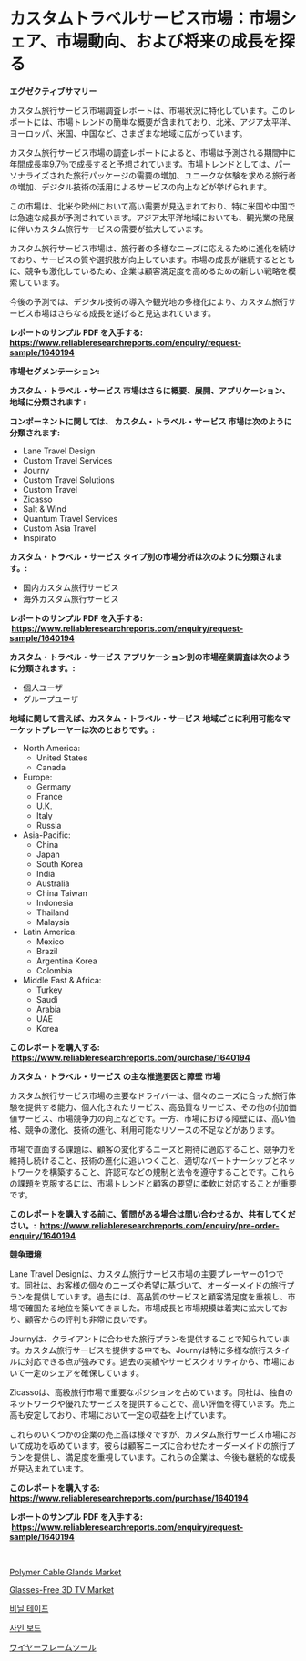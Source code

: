 <p><h1>カスタムトラベルサービス市場：市場シェア、市場動向、および将来の成長を探る</h1></p><p><strong>エグゼクティブサマリー</strong></p>
<p><p>カスタム旅行サービス市場調査レポートは、市場状況に特化しています。このレポートには、市場トレンドの簡単な概要が含まれており、北米、アジア太平洋、ヨーロッパ、米国、中国など、さまざまな地域に広がっています。</p><p>カスタム旅行サービス市場の調査レポートによると、市場は予測される期間中に年間成長率9.7％で成長すると予想されています。市場トレンドとしては、パーソナライズされた旅行パッケージの需要の増加、ユニークな体験を求める旅行者の増加、デジタル技術の活用によるサービスの向上などが挙げられます。</p><p>この市場は、北米や欧州において高い需要が見込まれており、特に米国や中国では急速な成長が予測されています。アジア太平洋地域においても、観光業の発展に伴いカスタム旅行サービスの需要が拡大しています。</p><p>カスタム旅行サービス市場は、旅行者の多様なニーズに応えるために進化を続けており、サービスの質や選択肢が向上しています。市場の成長が継続するとともに、競争も激化しているため、企業は顧客満足度を高めるための新しい戦略を模索しています。</p><p>今後の予測では、デジタル技術の導入や観光地の多様化により、カスタム旅行サービス市場はさらなる成長を遂げると見込まれています。</p></p>
<p><strong>レポートのサンプル PDF を入手する: <a href="https://www.reliableresearchreports.com/enquiry/request-sample/1640194">https://www.reliableresearchreports.com/enquiry/request-sample/1640194</a></strong></p>
<p><strong>市場セグメンテーション:</strong></p>
<p><strong> カスタム・トラベル・サービス 市場はさらに概要、展開、アプリケーション、地域に分類されます :</strong></p>
<p><strong>コンポーネントに関しては、 カスタム・トラベル・サービス 市場は次のように分類されます: &nbsp;</strong></p>
<p><ul><li>Lane Travel Design</li><li>Custom Travel Services</li><li>Journy</li><li>Custom Travel Solutions</li><li>Custom Travel</li><li>Zicasso</li><li>Salt & Wind</li><li>Quantum Travel Services</li><li>Custom Asia Travel</li><li>Inspirato</li></ul></p>
<p><strong> カスタム・トラベル・サービス タイプ別の市場分析は次のように分類されます。:</strong></p>
<p><ul><li>国内カスタム旅行サービス</li><li>海外カスタム旅行サービス</li></ul></p>
<p><strong>レポートのサンプル PDF を入手する: &nbsp;<a href="https://www.reliableresearchreports.com/enquiry/request-sample/1640194">https://www.reliableresearchreports.com/enquiry/request-sample/1640194</a></strong></p>
<p><strong> カスタム・トラベル・サービス アプリケーション別の市場産業調査は次のように分類されます。:</strong></p>
<p><ul><li>個人ユーザ</li><li>グループユーザ</li></ul></p>
<p><strong>地域に関して言えば、カスタム・トラベル・サービス 地域ごとに利用可能なマーケットプレーヤーは次のとおりです。:</strong></p>
<p><ul>
    <li>
        North America:
        <ul>
            <li>United States</li>
            <li>Canada</li>
        </ul>
    </li>
    <li>
        Europe:
        <ul>
            <li>Germany</li>
            <li>France</li>
            <li>U.K.</li>
            <li>Italy</li>
            <li>Russia</li>
        </ul>
    </li>
    <li>
        Asia-Pacific:
        <ul>
            <li>China</li>
            <li>Japan</li>
            <li>South Korea</li>
            <li>India</li>
            <li>Australia</li>
            <li>China Taiwan</li>
            <li>Indonesia</li>
            <li>Thailand</li>
            <li>Malaysia</li>
        </ul>
    </li>
    <li>
        Latin America:
        <ul>
            <li>Mexico</li>
            <li>Brazil</li>
            <li>Argentina Korea</li>
            <li>Colombia</li>
        </ul>
    </li>
    <li>
        Middle East & Africa:
        <ul>
            <li>Turkey</li>
            <li>Saudi</li>
            <li>Arabia</li>
            <li>UAE</li>
            <li>Korea</li>
        </ul>
    </li>
    </ul></p>
<p><strong>このレポートを購入する: &nbsp;<a href="https://www.reliableresearchreports.com/purchase/1640194">https://www.reliableresearchreports.com/purchase/1640194</a></strong></p>
<p><strong>カスタム・トラベル・サービス の主な推進要因と障壁 市場</strong></p>
<p><p>カスタム旅行サービス市場の主要なドライバーは、個々のニーズに合った旅行体験を提供する能力、個人化されたサービス、高品質なサービス、その他の付加価値サービス、市場競争力の向上などです。一方、市場における障壁には、高い価格、競争の激化、技術の進化、利用可能なリソースの不足などがあります。</p><p>市場で直面する課題は、顧客の変化するニーズと期待に適応すること、競争力を維持し続けること、技術の進化に追いつくこと、適切なパートナーシップとネットワークを構築すること、許認可などの規制と法令を遵守することです。これらの課題を克服するには、市場トレンドと顧客の要望に柔軟に対応することが重要です。</p></p>
<p><strong>このレポートを購入する前に、質問がある場合は問い合わせるか、共有してください。:&nbsp; <a href="https://www.reliableresearchreports.com/enquiry/pre-order-enquiry/1640194">https://www.reliableresearchreports.com/enquiry/pre-order-enquiry/1640194</a></strong></p>
<p><strong>競争環境</strong></p>
<p><p>Lane Travel Designは、カスタム旅行サービス市場の主要プレーヤーの1つです。同社は、お客様の個々のニーズや希望に基づいて、オーダーメイドの旅行プランを提供しています。過去には、高品質のサービスと顧客満足度を重視し、市場で確固たる地位を築いてきました。市場成長と市場規模は着実に拡大しており、顧客からの評判も非常に良いです。</p><p>Journyは、クライアントに合わせた旅行プランを提供することで知られています。カスタム旅行サービスを提供する中でも、Journyは特に多様な旅行スタイルに対応できる点が強みです。過去の実績やサービスクオリティから、市場において一定のシェアを確保しています。</p><p>Zicassoは、高級旅行市場で重要なポジションを占めています。同社は、独自のネットワークや優れたサービスを提供することで、高い評価を得ています。売上高も安定しており、市場において一定の収益を上げています。</p><p>これらのいくつかの企業の売上高は様々ですが、カスタム旅行サービス市場において成功を収めています。彼らは顧客ニーズに合わせたオーダーメイドの旅行プランを提供し、満足度を重視しています。これらの企業は、今後も継続的な成長が見込まれています。</p></p>
<p><strong>このレポートを購入する: &nbsp; <a href="https://www.reliableresearchreports.com/purchase/1640194">https://www.reliableresearchreports.com/purchase/1640194</a></strong></p>
<p><strong>レポートのサンプル PDF を入手する: &nbsp;<a href="https://www.reliableresearchreports.com/enquiry/request-sample/1640194">https://www.reliableresearchreports.com/enquiry/request-sample/1640194</a></strong><strong></strong></p>
<p>&nbsp;</p>
<p><p><a href="https://view.publitas.com/reportprime-1/polymer-cable-glands-market-size-growing-and-forecasted-for-period-from-2024-2031-and-provides-complete-market-analysis-of-this-market/">Polymer Cable Glands Market</a></p><p><a href="https://github.com/irfadac/Market-Research-Report-List-2/blob/main/glasses-free-3d-tv-market.md">Glasses-Free 3D TV Market</a></p><p><a href="https://github.com/sammyUltyylrich9067856/Market-Research-Report-List-1/blob/main/42736168894.md">비닐 테이프</a></p><p><a href="https://github.com/Elenrrera7685/Market-Research-Report-List-1/blob/main/49978578893.md">사인 보드</a></p><p><a href="https://github.com/ReyesKohler20231/Market-Research-Report-List-1/blob/main/77119939610.md">ワイヤーフレームツール</a></p></p>